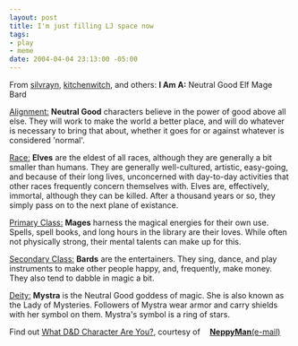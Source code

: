 ```yaml
--- 
layout: post
title: I'm just filling LJ space now
tags: 
- play
- meme
date: 2004-04-04 23:13:00 -05:00
---
```

From <a href="http://silvrayn.livejournal.com">silvrayn</a>, <a href="http://kitchenwitch.livejournal.com">kitchenwitch</a>, and others:
<strong>I Am A:</strong> Neutral Good Elf Mage Bard


<span style="text-decoration: underline;">Alignment:</span>
<strong>Neutral Good</strong> characters believe in the power of good above all else. They will work to make the world a better place, and will do whatever is necessary to bring that about, whether it goes for or against whatever is considered 'normal'.


<span style="text-decoration: underline;">Race:</span>
<strong>Elves</strong> are the eldest of all races, although they are generally a bit smaller than humans. They are generally well-cultured, artistic, easy-going, and because of their long lives, unconcerned with day-to-day activities that other races frequently concern themselves with. Elves are, effectively, immortal, although they can be killed. After a thousand years or so, they simply pass on to the next plane of existance.


<span style="text-decoration: underline;">Primary Class:</span>
<strong>Mages</strong> harness the magical energies for their own use. Spells, spell books, and long hours in the library are their loves. While often not physically strong, their mental talents can make up for this.


<span style="text-decoration: underline;">Secondary Class:</span>
<strong>Bards</strong> are the entertainers. They sing, dance, and play instruments to make other people happy, and, frequently, make money. They also tend to dabble in magic a bit.


<span style="text-decoration: underline;">Deity:</span>
<strong>Mystra</strong> is the Neutral Good goddess of magic. She is also known as the Lady of Mysteries. Followers of Mystra wear armor and carry shields with her symbol on them. Mystra's symbol is a ring of stars.


Find out <a href="http://neppyman.irulethe.net/dndwho/index.html" target="mt">What D&amp;D Character Are You?</a>, courtesy of<a href="http://www.livejournal.com/userinfo.bml?user=neppyman" target="mt"><img src="http://img.livejournal.com/userinfo.gif" border="0" alt="" width="17" height="17" align="absmiddle" /></a><strong><a href="http://www.livejournal.com/users/neppyman/" target="mt">NeppyMan</a></strong><a href="mailto:neppyman@yahoo.com">(e-mail)</a>
